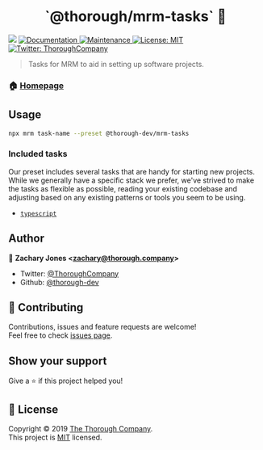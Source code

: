 <h1 align="center">`@thorough/mrm-tasks` 👋</h1>
<p>
  <img src="https://img.shields.io/badge/version-0.1.0-blue.svg?cacheSeconds=2592000" />
  <a href="https://github.com/thorough-dev/mrm-tasks#readme">
    <img alt="Documentation" src="https://img.shields.io/badge/documentation-yes-brightgreen.svg" target="_blank" />
  </a>
  <a href="https://github.com/thorough-dev/mrm-tasks/graphs/commit-activity">
    <img alt="Maintenance" src="https://img.shields.io/badge/Maintained%3F-yes-green.svg" target="_blank" />
  </a>
  <a href="https://github.com/thorough-dev/mrm-tasks/blob/master/LICENSE">
    <img alt="License: MIT" src="https://img.shields.io/badge/License-MIT-yellow.svg" target="_blank" />
  </a>
  <a href="https://twitter.com/ThoroughCompany">
    <img alt="Twitter: ThoroughCompany" src="https://img.shields.io/twitter/follow/ThoroughCompany.svg?style=social" target="_blank" />
  </a>
</p>

> Tasks for MRM to aid in setting up software projects.

### 🏠 [Homepage](https://github.com/thorough-dev/mrm-tasks#readme)

## Usage

```sh
npx mrm task-name --preset @thorough-dev/mrm-tasks
```

### Included tasks

Our preset includes several tasks that are handy for starting new projects.
While we generally have a specific stack we prefer, we've strived to make the
tasks as flexible as possible, reading your existing codebase and adjusting
based on any existing patterns or tools you seem to be using. 

* [`typescript`](./typescript/)

## Author

👤 **Zachary Jones &lt;zachary@thorough.company&gt;**

* Twitter: [@ThoroughCompany](https://twitter.com/ThoroughCompany)
* Github: [@thorough-dev](https://github.com/thorough-dev)

## 🤝 Contributing

Contributions, issues and feature requests are welcome!<br />Feel free to check
[issues page](https://github.com/thorough-dev/mrm-tasks/issues).

## Show your support

Give a ⭐️ if this project helped you!

## 📝 License

Copyright © 2019 [The Thorough Company](https://github.com/thorough-dev).<br />
This project is [MIT](https://github.com/thorough-dev/mrm-tasks/blob/master/LICENSE) licensed.
